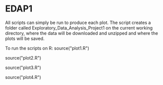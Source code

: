 # EDAP1

All scripts can simply be run to produce each plot. 
The script creates a folder called Exploratory_Data_Analysis_Project1 on the current working directory,
where the data will be downloaded and unzipped and where the plots will be saved.

To run the scripts on R:
source("plot1.R")

source("plot2.R")

source("plot3.R")

source("plot4.R")
